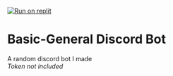 [![Run on replit](https://replit.com/badge/github/plibither8/2048.cpp/)](https://replit.com/@s1072489/Basic-General-Discord-Bot#README.md)
# Basic-General Discord Bot
A random discord bot I made  
*Token not included*